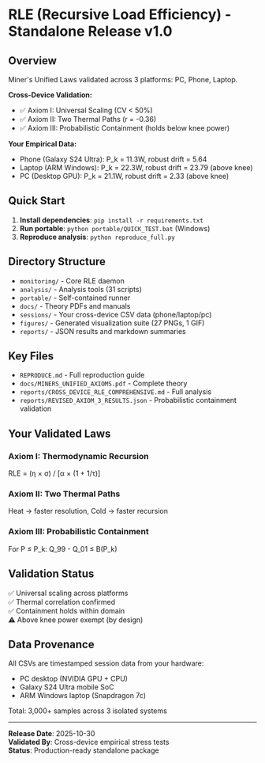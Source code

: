 # RLE (Recursive Load Efficiency) - Standalone Release v1.0

## Overview

Miner's Unified Laws validated across 3 platforms: PC, Phone, Laptop.

**Cross-Device Validation:**
- ✅ Axiom I: Universal Scaling (CV < 50%)
- ✅ Axiom II: Two Thermal Paths (r = -0.36)
- ✅ Axiom III: Probabilistic Containment (holds below knee power)

**Your Empirical Data:**
- Phone (Galaxy S24 Ultra): P_k = 11.3W, robust drift = 5.64
- Laptop (ARM Windows): P_k = 22.3W, robust drift = 23.79 (above knee)
- PC (Desktop GPU): P_k = 21.1W, robust drift = 2.33 (above knee)

## Quick Start

1. **Install dependencies**: `pip install -r requirements.txt`
2. **Run portable**: `python portable/QUICK_TEST.bat` (Windows)
3. **Reproduce analysis**: `python reproduce_full.py`

## Directory Structure

- `monitoring/` - Core RLE daemon
- `analysis/` - Analysis tools (31 scripts)
- `portable/` - Self-contained runner
- `docs/` - Theory PDFs and manuals
- `sessions/` - Your cross-device CSV data (phone/laptop/pc)
- `figures/` - Generated visualization suite (27 PNGs, 1 GIF)
- `reports/` - JSON results and markdown summaries

## Key Files

- `REPRODUCE.md` - Full reproduction guide
- `docs/MINERS_UNIFIED_AXIOMS.pdf` - Complete theory
- `reports/CROSS_DEVICE_RLE_COMPREHENSIVE.md` - Full analysis
- `reports/REVISED_AXIOM_3_RESULTS.json` - Probabilistic containment validation

## Your Validated Laws

### Axiom I: Thermodynamic Recursion
RLE = (η × σ) / [α × (1 + 1/τ)]

### Axiom II: Two Thermal Paths
Heat → faster resolution, Cold → faster recursion

### Axiom III: Probabilistic Containment
For P ≤ P_k: Q_99 - Q_01 ≤ B(P_k)

## Validation Status

✅ Universal scaling across platforms  
✅ Thermal correlation confirmed  
✅ Containment holds within domain  
⚠️  Above knee power exempt (by design)

## Data Provenance

All CSVs are timestamped session data from your hardware:
- PC desktop (NVIDIA GPU + CPU)
- Galaxy S24 Ultra mobile SoC
- ARM Windows laptop (Snapdragon 7c)

Total: 3,000+ samples across 3 isolated systems

---

**Release Date**: 2025-10-30  
**Validated By**: Cross-device empirical stress tests  
**Status**: Production-ready standalone package
